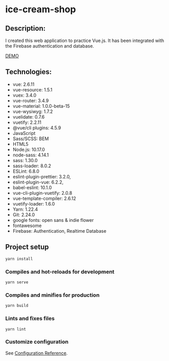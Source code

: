 # ice-cream-shop

## Description:
I created this web application to practice Vue.js. It has been integrated with the Firebase authentication and database.

[DEMO]()

## Technologies:
- vue: 2.6.11
- vue-resource: 1.5.1
- vuex: 3.4.0
- vue-router: 3.4.9
- vue-material: 1.0.0-beta-15
- vue-wysiwyg: 1.7.2
- vuelidate: 0.7.6
- vuetify: 2.2.11
- @vue/cli plugins: 4.5.9
- JavaScript
- Sass/SCSS: BEM
- HTML5
- Node.js: 10.17.0
- node-sass: 4.14.1
- sass: 1.30.0
- sass-loader: 8.0.2
- ESLint: 6.8.0
- eslint-plugin-prettier: 3.2.0,
- eslint-plugin-vue: 6.2.2,
- babel-eslint: 10.1.0
- vue-cli-plugin-vuetify: 2.0.8
- vue-template-compiler: 2.6.12
- vuetify-loader: 1.6.0
- Yarn: 1.22.4
- Git: 2.24.0
- google fonts: open sans & indie flower
- fontawesome
- Firebase: Authentication, Realtime Database

## Project setup
```
yarn install
```

### Compiles and hot-reloads for development
```
yarn serve
```

### Compiles and minifies for production
```
yarn build
```

### Lints and fixes files
```
yarn lint
```

### Customize configuration
See [Configuration Reference](https://cli.vuejs.org/config/).
